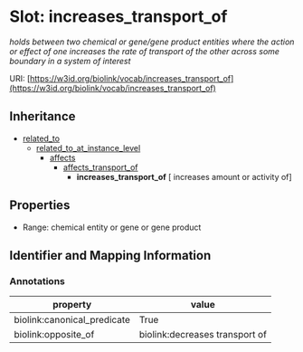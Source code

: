 # Slot: increases_transport_of
_holds between two chemical or gene/gene product entities  where the action or effect of one increases the rate of transport of the other across some boundary in a system of interest_


URI: [https://w3id.org/biolink/vocab/increases_transport_of](https://w3id.org/biolink/vocab/increases_transport_of)




## Inheritance

* [related_to](related_to.md)
    * [related_to_at_instance_level](related_to_at_instance_level.md)
        * [affects](affects.md)
            * [affects_transport_of](affects_transport_of.md)
                * **increases_transport_of** [ increases amount or activity of]



## Properties

 * Range: chemical entity or gene or gene product



## Identifier and Mapping Information





### Annotations

| property | value |
| --- | --- |
| biolink:canonical_predicate | True |
| biolink:opposite_of | biolink:decreases transport of |


